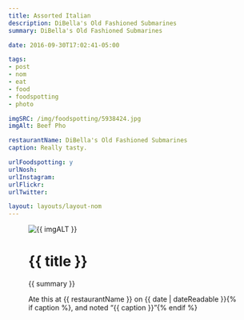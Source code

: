 ```yaml
---
title: Assorted Italian
description: DiBella's Old Fashioned Submarines
summary: DiBella's Old Fashioned Submarines

date: 2016-09-30T17:02:41-05:00

tags:
- post
- nom
- eat
- food
- foodspotting
- photo

imgSRC: /img/foodspotting/5938424.jpg
imgAlt: Beef Pho

restaurantName: DiBella's Old Fashioned Submarines
caption: Really tasty.

urlFoodspotting: y
urlNosh: 
urlInstagram: 
urlFlickr:
urlTwitter: 

layout: layouts/layout-nom
---
```

<figure class="nom">
	<img class="u-photo img-border" src="{{ imgSRC }}" alt="{{ imgALT }}">
	<figcaption>
		<h1 class="title p-name">{{ title }}</h1>
		<p class="summary">{{ summary }}</p>
		<p>Ate this at {{ restaurantName }} on <time class="dt-published" datetime="{{ date | dateIso }}">{{ date | dateReadable }}</time>{% if caption %}, and noted <q class="caption">{{ caption }}</q>{% endif %}
	</figcaption>
</figure>